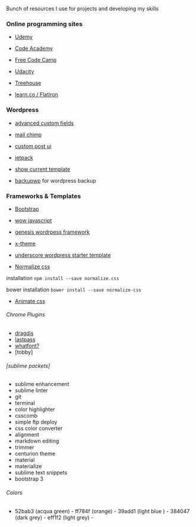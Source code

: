 Bunch of resources I use for projects and developing my skills


### Online programming sites


-  [Udemy](https://www.udemy.com)

-  [Code Academy](https://www.codecademy.com)

-  [Free Code Camp](https://www.freecodecamp.com)

-  [Udacity](https://www.udacity.com)

-  [Treehouse](https://www.teamtreehouse.com)

-  [learn.co / Flatiron](https://www.learn.co)




### Wordpress 

- [advanced custom fields](https://www.advancedcustomfields.com/)

- [mail chimp]()

- [custom post ui](https://wordpress.org/plugins/custom-post-type-ui/)

- [jetpack](https://wordpress.org/plugins/jetpack/)

- [show current template](#)

- [backupwp]() for wordpress backup 


### Frameworks & Templates 

- [Bootstrap](http://getbootstrap.com) 

- [wow javascript](https://github.com/matthieua/WOW)

- [genesis wordrpess framework](https://github.com/matthieua/WOW) 

- [x-theme](https://github.com/matthieua/WOW)

- [underscore wordpress starter template](https://github.com/matthieua/WOW) 

- [Normalize css](https://necolas.github.io/normalize.css)

 installation `npm install --save normalize.css`

 bower installation `bower install --save normalize-css`

- [Animate css](https://daneden.github.io/animate.css/)


###### Chrome Plugins 

- [dragdis]()
- [lastpass]()
- [whatfont?]()
- [tobby]

###### [sublime packets]

- sublime enhancement
- sublime linter
- git
- terminal
- color highlighter
- csscomb 
- simple ftp deploy
- css color converter
- alignment
- markdown editing
- trimmer
- centurion theme
- material
- materialize
- sublime text snippets
- bootstrap 3


###### Colors 


- 52bab3 (acqua green) - ff784f (orange) - 39add1 (light blue ) - 384047 (dark grey) - eff1f2 (light grey)	- 


